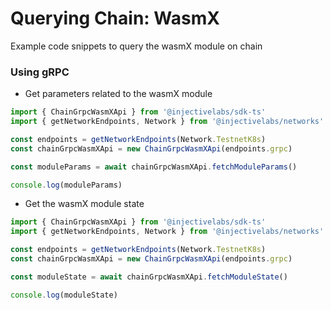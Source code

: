 # Querying Chain: WasmX

Example code snippets to query the wasmX module on chain

### Using gRPC

* Get parameters related to the wasmX module

```ts
import { ChainGrpcWasmXApi } from '@injectivelabs/sdk-ts'
import { getNetworkEndpoints, Network } from '@injectivelabs/networks'

const endpoints = getNetworkEndpoints(Network.TestnetK8s)
const chainGrpcWasmXApi = new ChainGrpcWasmXApi(endpoints.grpc)

const moduleParams = await chainGrpcWasmXApi.fetchModuleParams()

console.log(moduleParams)
```

* Get the wasmX module state

```ts
import { ChainGrpcWasmXApi } from '@injectivelabs/sdk-ts'
import { getNetworkEndpoints, Network } from '@injectivelabs/networks'

const endpoints = getNetworkEndpoints(Network.TestnetK8s)
const chainGrpcWasmXApi = new ChainGrpcWasmXApi(endpoints.grpc)

const moduleState = await chainGrpcWasmXApi.fetchModuleState()

console.log(moduleState)
```

